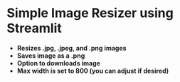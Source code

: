 # Simple Image Resizer using Streamlit

- **Resizes .jpg, .jpeg, and .png images** 
- **Saves image as a .png**
- **Option to downloads image**
- **Max width is set to 800 (you can adjust if desired)**